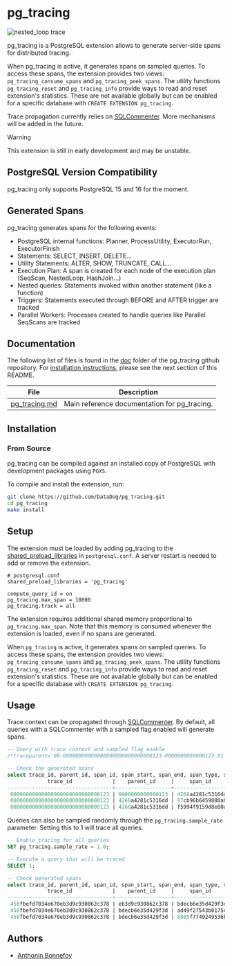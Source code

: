 # pg_tracing

![nested_loop trace](https://gist.githubusercontent.com/bonnefoa/c4204828fff8ff1d4ed2b275fbbbdfaa/raw/313dd65703aba3a53da5eaacd1c447ef64ec7bef/nested_loop.png)

pg_tracing is a PostgreSQL extension allows to generate server-side spans for distributed tracing.

When pg_tracing is active, it generates spans on sampled queries. To access these spans, the extension provides two views: `pg_tracing_consume_spans` and `pg_tracing_peek_spans`. The utility functions `pg_tracing_reset` and `pg_tracing_info` provide ways to read and reset extension's statistics. These are not available globally but can be enabled for a specific database with `CREATE EXTENSION pg_tracing`.

Trace propagation currently relies on [SQLCommenter](https://google.github.io/sqlcommenter/). More mechanisms will be added in the future.

> [!WARNING]  
> This extension is still in early development and may be unstable.

## PostgreSQL Version Compatibility

pg_tracing only supports PostgreSQL 15 and 16 for the moment.

## Generated Spans

pg_tracing generates spans for the following events:

- PostgreSQL internal functions: Planner, ProcessUtility, ExecutorRun, ExecutorFinish
- Statements: SELECT, INSERT, DELETE...
- Utility Statements: ALTER, SHOW, TRUNCATE, CALL...
- Execution Plan: A span is created for each node of the execution plan (SeqScan, NestedLoop, HashJoin...)
- Nested queries: Statements invoked within another statement (like a function)
- Triggers: Statements executed through BEFORE and AFTER trigger are tracked
- Parallel Workers: Processes created to handle queries like Parallel SeqScans are tracked 

## Documentation

The following list of files is found in the [doc](doc) folder of the pg_tracing github repository. For [installation instructions](#installation), please see the next section of this README.

| File                                                              | Description                                                                   |
|-------------------------------------------------------------------|-------------------------------------------------------------------------------|
| [pg_tracing.md](doc/pg_tracing.md)                                | Main reference documentation for pg_tracing.                                  |


## Installation

### From Source

pg_tracing can be compiled against an installed copy of PostgreSQL with development packages using `PGXS`.

To compile and install the extension, run:

```bash
git clone https://github.com/DataDog/pg_tracing.git
cd pg_tracing
make install
```

## Setup

The extension must be loaded by adding pg_tracing to the [shared_preload_libraries](https://www.postgresql.org/docs/current/runtime-config-client.html#GUC-SHARED-PRELOAD-LIBRARIES) in `postgresql.conf`. A server restart is needed to add or remove the extension.

```
# postgresql.conf
shared_preload_libraries = 'pg_tracing'

compute_query_id = on
pg_tracing.max_span = 10000
pg_tracing.track = all
```

The extension requires additional shared memory proportional to `pg_tracing.max_span`. Note that this memory is consumed whenever the extension is loaded, even if no spans are generated.

When `pg_tracing` is active, it generates spans on sampled queries. To access these spans, the extension provides two views: `pg_tracing_consume_spans` and `pg_tracing_peek_spans`. The utility functions `pg_tracing_reset` and `pg_tracing_info` provide ways to read and reset extension's statistics. These are not available globally but can be enabled for a specific database with `CREATE EXTENSION pg_tracing`.

## Usage

Trace context can be propagated through [SQLCommenter](https://google.github.io/sqlcommenter/). By default, all queries with a SQLCommenter with a sampled flag enabled will generate spans.

```sql
-- Query with trace context and sampled flag enable
/*traceparent='00-00000000000000000000000000000123-0000000000000123-01'*/ SELECT 1;

-- Check the generated spans
select trace_id, parent_id, span_id, span_start, span_end, span_type, span_operation from pg_tracing_consume_spans order by span_start;
             trace_id             |    parent_id     |     span_id      |          span_start           |           span_end            |  span_type   | span_operation
----------------------------------+------------------+------------------+-------------------------------+-------------------------------+--------------+----------------
 00000000000000000000000000000123 | 0000000000000123 | 4268a4281c5316dd | 2024-03-19 13:46:43.97958+00  | 2024-03-19 13:46:43.980121+00 | Select query | SELECT $1;
 00000000000000000000000000000123 | 4268a4281c5316dd | 87cb96b6459880a0 | 2024-03-19 13:46:43.979642+00 | 2024-03-19 13:46:43.979978+00 | Planner      | Planner
 00000000000000000000000000000123 | 4268a4281c5316dd | f5994f9159d8e80d | 2024-03-19 13:46:43.980081+00 | 2024-03-19 13:46:43.980111+00 | Executor     | ExecutorRun
```

Queries can also be sampled randomly through the `pg_tracing.sample_rate` parameter. Setting this to 1 will trace all queries.

```sql
-- Enable tracing for all queries
SET pg_tracing.sample_rate = 1.0;

-- Execute a query that will be traced
SELECT 1;

-- Check generated spans
select trace_id, parent_id, span_id, span_start, span_end, span_type, span_operation from pg_tracing_consume_spans order by span_start;
             trace_id             |    parent_id     |     span_id      |          span_start           |           span_end            |  span_type   | span_operation
----------------------------------+------------------+------------------+-------------------------------+-------------------------------+--------------+----------------
 458fbefd7034e670eb3d9c930862c378 | eb3d9c930862c378 | bdecb6e35d429f3d | 2024-01-10 09:54:16.321253+00 | 2024-01-10 09:54:16.321587+00 | Select query | SELECT $1;
 458fbefd7034e670eb3d9c930862c378 | bdecb6e35d429f3d | ad49f27543b0175d | 2024-01-10 09:54:16.3213+00   | 2024-01-10 09:54:16.321412+00 | Planner      | Planner
 458fbefd7034e670eb3d9c930862c378 | bdecb6e35d429f3d | 8805f7749249536b | 2024-01-10 09:54:16.321485+00 | 2024-01-10 09:54:16.321529+00 | Executor     | ExecutorRun
```

## Authors

* [Anthonin Bonnefoy](https://github.com/bonnefoa)
